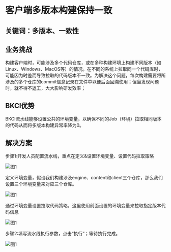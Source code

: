 # 客户端多版本构建保持一致


## 关键词：多版本、一致性

## 业务挑战

构建客户端时，可能涉及多个代码仓库，或在多种构建环境上构建不同版本（如Linux、Windows、MacOS等）的情况。在不同的系统上拉取同一个代码库时，可能因为时差而导致拉取的代码版本不一致。为解决这个问题，每次构建需要将所涉及的多个仓库的commit信息记录在文件中以便后面回溯使用；但当发现问题时，就不得不返工，大大影响研发效率；

## BKCI优势

BKCI流水线能够设置公共的环境变量，以确保不同的Job（环境）拉取相同版本的代码从而将多版本构建异常率降为0。


## 解决方案

步骤1:开发人员配置流水线，重点在定义&设置环境变量、设置代码拉取策略

![&#x56FE;1](../../../assets/scene-client-multi-Consistent-a.png)

定义环境变量，假设我们构建涉及engine、content和client三个仓库，那么我们设置三个环境变量来对应三个仓库。

![&#x56FE;1](../../../assets/scene-client-multi-Consistent-b.png)


通过环境变量设置拉取代码策略，这里使用前面设置的环境变量来拉取指定版本代码信息

![&#x56FE;1](../../../assets/scene-client-multi-Consistent-c.png)

步骤2:填写流水线执行参数，点击“执行”；等待执行完成。

![&#x56FE;1](../../../assets/scene-client-multi-Consistent-d.png)
